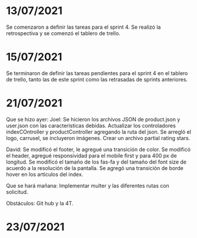 <h1>13/07/2021</h1>
Se comenzaron a definir las tareas para el sprint 4. Se realizó la retrospectiva y se comenzó el tablero de trello.

<h1>15/07/2021</h1>
Se terminaron de definir las tareas pendientes para el sprint 4 en el tablero de trello, tanto las de este sprint como las retrasadas de sprints anteriores.

<h1>21/07/2021</h1>
Que se hizo ayer:
Joel: Se hicieron los archivos JSON de product.json y user.json con las caracteristicas debidas.
Actualizar los controladores indexCOntroller y productController agregando la ruta del json.
Se arregló el logo, carrusel, se incluyeron imágenes.
Crear un archivo partial rating stars.

David:
Se modificó el footer, le agregué una transición de color.
Se modificó el header, agregué responsividad para el mobile first y para 400 px de longitud.
Se modificó el tamaño de los fas-fa y del tamaño del font size de acuerdo a la resolución de la pantalla.
Se agregó una transición de borde hover en los artículos del index.

Que se hará mañana:
Implementar multer y las diferentes rutas con solicitud.

Obstáculos:
Git hub y la 4T.

<h1>23/07/2021</h1>



